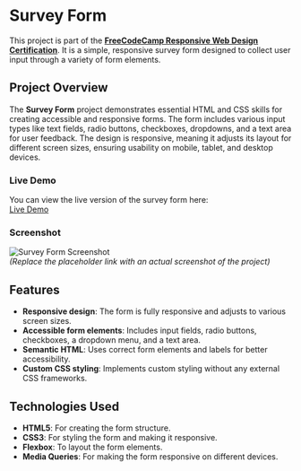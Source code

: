 # Survey Form

This project is part of the **[FreeCodeCamp Responsive Web Design Certification](https://www.freecodecamp.org/learn/)**. It is a simple, responsive survey form designed to collect user input through a variety of form elements.

## Project Overview

The **Survey Form** project demonstrates essential HTML and CSS skills for creating accessible and responsive forms. The form includes various input types like text fields, 
radio buttons, checkboxes, dropdowns, and a text area for user feedback. The design is responsive, meaning it adjusts its layout for different screen sizes, ensuring usability on mobile, 
tablet, and desktop devices.

### Live Demo

You can view the live version of the survey form here:  
[Live Demo](#)

### Screenshot
![Survey Form Screenshot](#)  
*(Replace the placeholder link with an actual screenshot of the project)*

## Features

- **Responsive design**: The form is fully responsive and adjusts to various screen sizes.
- **Accessible form elements**: Includes input fields, radio buttons, checkboxes, a dropdown menu, and a text area.
- **Semantic HTML**: Uses correct form elements and labels for better accessibility.
- **Custom CSS styling**: Implements custom styling without any external CSS frameworks.

## Technologies Used

- **HTML5**: For creating the form structure.
- **CSS3**: For styling the form and making it responsive.
- **Flexbox**: To layout the form elements.
- **Media Queries**: For making the form responsive on different devices.
